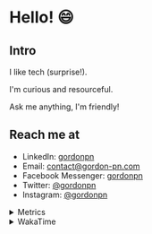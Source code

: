 # Hello! 😄

## Intro

I like tech (surprise!).

I'm curious and resourceful.

Ask me anything, I'm friendly!

## Reach me at

- LinkedIn: [gordonpn](https://www.linkedin.com/in/gordonpn/)
- Email: [contact@gordon-pn.com](mailto:contact@gordon-pn.com)
- Facebook Messenger: [gordonpn](https://www.messenger.com/t/Gordonpn)
- Twitter: [@gordonpn](https://twitter.com/Gordonpn)
- Instagram: [@gordonpn](https://www.instagram.com/gordonpn/)

<details>
  <summary>Metrics</summary>

  <img align="center" src="https://github.com/gordonpn/gordonpn/blob/master/github-metrics.svg" alt="GitHub Metrics">

</details>

<details>
  <summary>WakaTime</summary>

  <!--START_SECTION:waka-->

```text
Java                       19 hrs 55 mins  ████████████████████████░   96.33 %
YAML                       29 mins         ▓░░░░░░░░░░░░░░░░░░░░░░░░   02.35 %
XML                        12 mins         ▒░░░░░░░░░░░░░░░░░░░░░░░░   00.99 %
Markdown                   1 min           ░░░░░░░░░░░░░░░░░░░░░░░░░   00.15 %
Other                      1 min           ░░░░░░░░░░░░░░░░░░░░░░░░░   00.08 %
```

<!--END_SECTION:waka-->
</details>
